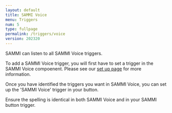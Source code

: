 ```yaml
---
layout: default
title: SAMMI Voice
menu: Triggers
num: 5
type: fullpage
permalink: /triggers/voice
version: 202320
---
```

SAMMI can listen to all SAMMI Voice triggers. 

To add a SAMMI Voice trigger, you will first have to set a trigger in the SAMMI Voice compoenent. Please see our [set up page](https://sammi.solutions/docs/voice#addatriggertosammivoiceandasammicorebutton) for more information. 

Once you have identified the triggers you want in SAMMI Voice, you can set up the 'SAMMI Voice' trigger in your button. 

Ensure the spelling is identical in both SAMMI Voice and in your SAMMI button trigger.

